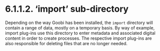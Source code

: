 # 6.1.1.2. ‘import’ sub-directory

Depending on the way Goobi has been installed, the `import` directory will contain a range of data, mostly on a temporary basis. By way of example, import plug-ins use this directory to enter metadata and associated digital content in order to create processes. The respective import plug-ins are also responsible for deleting files that are no longer needed.

